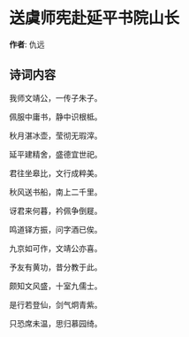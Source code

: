 # 送虞师宪赴延平书院山长

**作者**: 仇远

## 诗词内容

我师文靖公，一传子朱子。

佩服中庸书，静中识根柢。

秋月湛冰壶，莹彻无瑕滓。

延平建精舍，盛德宜世祀。

君往坐皋比，文行成粹美。

秋风送书船，南上二千里。

讶君来何暮，衿佩争倒屣。

鸣道铎方振，问字酒已俟。

九京如可作，文靖公亦喜。

予友有黄功，昔分教于此。

颇知文风盛，十室九儒士。

是行若登仙，剑气炯青紫。

只恐席未温，思归慕园绮。

